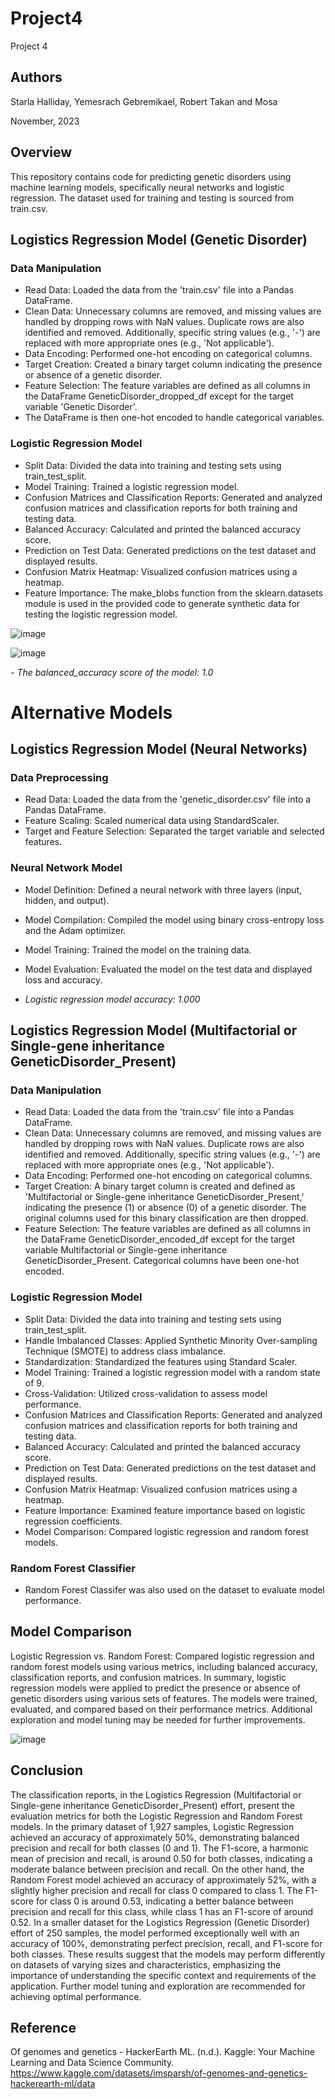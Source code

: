 # Project4
Project 4


## Authors

Starla Halliday, Yemesrach Gebremikael, Robert Takan and Mosa

November, 2023

## Overview

This repository contains code for predicting genetic disorders using machine learning models, specifically neural networks and logistic regression. The dataset used for training and testing is sourced from train.csv.



## Logistics Regression Model (Genetic Disorder)
### Data Manipulation
- Read Data: Loaded the data from the 'train.csv' file into a Pandas DataFrame.
- Clean Data: Unnecessary columns are removed, and missing values are handled by dropping rows with NaN values. Duplicate rows are also identified and removed. Additionally, specific string values (e.g., '-') are replaced with more appropriate ones (e.g., 'Not applicable').
- Data Encoding: Performed one-hot encoding on categorical columns.
- Target Creation: Created a binary target column indicating the presence or absence of a genetic disorder.
- Feature Selection: The feature variables are defined as all columns in the DataFrame GeneticDisorder_dropped_df except for the target variable 'Genetic Disorder'.
- The DataFrame is then one-hot encoded to handle categorical variables.
### Logistic Regression Model
- Split Data: Divided the data into training and testing sets using train_test_split.
- Model Training: Trained a logistic regression model.
- Confusion Matrices and Classification Reports: Generated and analyzed confusion matrices and classification reports for both training and testing data.
- Balanced Accuracy: Calculated and printed the balanced accuracy score.
- Prediction on Test Data: Generated predictions on the test dataset and displayed results.
- Confusion Matrix Heatmap: Visualized confusion matrices using a heatmap.
- Feature Importance: The make_blobs function from the sklearn.datasets module is used in the provided code to generate synthetic data for testing the logistic regression model.

![image](https://github.com/Mepseha/Project-4/assets/133922704/b3d29844-9041-4cbb-919a-5dbccdd76d77)

![image](https://github.com/Mepseha/Project-4/assets/133922704/f24fbff9-6d80-4338-8cdd-30721b23ab67)

_- The balanced_accuracy score of the model: 1.0_

# Alternative Models

## Logistics Regression Model (Neural Networks)
### Data Preprocessing
- Read Data: Loaded the data from the 'genetic_disorder.csv' file into a Pandas DataFrame.
- Feature Scaling: Scaled numerical data using StandardScaler.
- Target and Feature Selection: Separated the target variable and selected features.
### Neural Network Model
- Model Definition: Defined a neural network with three layers (input, hidden, and output).
- Model Compilation: Compiled the model using binary cross-entropy loss and the Adam optimizer.
- Model Training: Trained the model on the training data.
- Model Evaluation: Evaluated the model on the test data and displayed loss and accuracy.

-  _Logistic regression model accuracy: 1.000_
  
## Logistics Regression Model (Multifactorial or Single-gene inheritance GeneticDisorder_Present)
### Data Manipulation
- Read Data: Loaded the data from the 'train.csv' file into a Pandas DataFrame.
- Clean Data: Unnecessary columns are removed, and missing values are handled by dropping rows with NaN values. Duplicate rows are also identified and removed. Additionally, specific string values (e.g., '-') are replaced with more appropriate ones (e.g., 'Not applicable').
- Data Encoding: Performed one-hot encoding on categorical columns.
- Target Creation: A binary target column is created and defined as 'Multifactorial or Single-gene inheritance GeneticDisorder_Present,' indicating the presence (1) or absence (0) of a genetic disorder. The original columns used for this binary classification are then dropped.
- Feature Selection: The feature variables are defined as all columns in the DataFrame GeneticDisorder_encoded_df except for the target variable Multifactorial or Single-gene inheritance GeneticDisorder_Present. Categorical columns have been one-hot encoded.
### Logistic Regression Model
- Split Data: Divided the data into training and testing sets using train_test_split.
- Handle Imbalanced Classes: Applied Synthetic Minority Over-sampling Technique (SMOTE) to address class imbalance.
- Standardization: Standardized the features using Standard Scaler.
- Model Training: Trained a logistic regression model with a random state of 9.
- Cross-Validation: Utilized cross-validation to assess model performance.
- Confusion Matrices and Classification Reports: Generated and analyzed confusion matrices and classification reports for both training and testing data.
- Balanced Accuracy: Calculated and printed the balanced accuracy score.
- Prediction on Test Data: Generated predictions on the test dataset and displayed results.
- Confusion Matrix Heatmap: Visualized confusion matrices using a heatmap.
- Feature Importance: Examined feature importance based on logistic regression coefficients.
- Model Comparison: Compared logistic regression and random forest models.
### Random Forest Classifier 
- Random Forest Classifer was also used on the dataset to evaluate model performance.

## Model Comparison
Logistic Regression vs. Random Forest: Compared logistic regression and random forest models using various metrics, including balanced accuracy, classification reports, and confusion matrices.
In summary, logistic regression models were applied to predict the presence or absence of genetic disorders using various sets of features. The models were trained, evaluated, and compared based on their performance metrics. Additional exploration and model tuning may be needed for further improvements.

![image](https://github.com/Mepseha/Project-4/assets/133922704/0a51f1a9-fa18-4e88-b338-f0b88b263e25)

## Conclusion 

The classification reports, in the Logistics Regression (Multifactorial or Single-gene inheritance GeneticDisorder_Present) effort, present the evaluation metrics for both the Logistic Regression and Random Forest models. In the primary dataset of 1,927 samples, Logistic Regression achieved an accuracy of approximately 50%, demonstrating balanced precision and recall for both classes (0 and 1). The F1-score, a harmonic mean of precision and recall, is around 0.50 for both classes, indicating a moderate balance between precision and recall. On the other hand, the Random Forest model achieved an accuracy of approximately 52%, with a slightly higher precision and recall for class 0 compared to class 1. The F1-score for class 0 is around 0.53, indicating a better balance between precision and recall for this class, while class 1 has an F1-score of around 0.52. In a smaller dataset for the Logistics Regression (Genetic Disorder) effort of 250 samples, the model performed exceptionally well with an accuracy of 100%, demonstrating perfect precision, recall, and F1-score for both classes. These results suggest that the models may perform differently on datasets of varying sizes and characteristics, emphasizing the importance of understanding the specific context and requirements of the application. Further model tuning and exploration are recommended for achieving optimal performance.

## Reference 

Of genomes and genetics - HackerEarth ML. (n.d.). Kaggle: Your Machine Learning and Data Science Community. https://www.kaggle.com/datasets/imsparsh/of-genomes-and-genetics-hackerearth-ml/data
